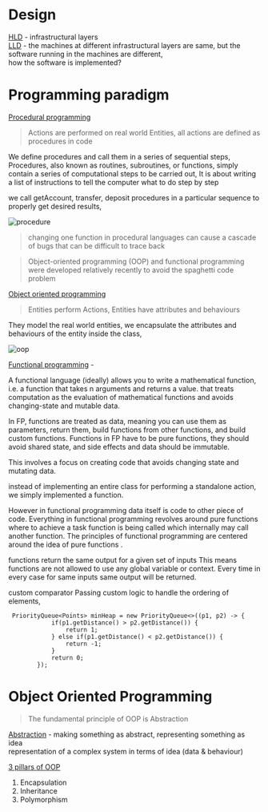 # Design 
<ins>HLD</ins> - infrastructural layers    
<ins>LLD</ins> - the machines at different infrastructural layers are same, but the software running in the machines are different,     
how the software is implemented?        

# Programming paradigm

<ins>Procedural programming</ins>   
> Actions are performed on real world Entities, all actions are defined as procedures in code 

We define procedures and call them in a series of sequential steps, Procedures, also known as routines, subroutines, or functions, simply contain a series of computational steps to be carried out, It is about writing a list of instructions to tell the computer what to do step by step      

we call getAccount, transfer, deposit procedures in a particular sequence to properly get desired results,    

![procedure](https://user-images.githubusercontent.com/16437905/204455706-a7d24ba3-1ad2-454b-87cf-b7bf1b1df815.png)


> changing one function in procedural languages can cause a cascade of bugs that can be difficult to trace back         

> Object-oriented programming (OOP) and functional programming were developed relatively recently to avoid the spaghetti code problem 


<ins>Object oriented programming</ins>    
> Entities perform Actions, Entities have attributes and behaviours  

They model the real world entities, we encapsulate the attributes and behaviours of the entity inside the class,    

![oop](https://user-images.githubusercontent.com/16437905/204456497-59c6811a-076f-47e7-8f41-bc44b900cfe3.png)



<ins>Functional programming</ins> -     



A functional language (ideally) allows you to write a mathematical function, i.e. a function that takes n arguments and returns a value.
 that treats computation as the evaluation of mathematical functions and avoids changing-state and mutable data.
 
 In FP, functions are treated as data, meaning you can use them as parameters, return them, build functions from other functions, and build custom functions. Functions in FP have to be pure functions, they should avoid shared state, and side effects and data should be immutable.
 
 This involves a focus on creating code that avoids changing state and mutating data.

instead of implementing an entire class for performing a standalone action, we simply implemented a function.

However in functional programming data itself is code to other piece of code. Everything in functional programming revolves around pure functions where to achieve a task function is being called which internally may call another function.
The principles of functional programming are centered around the idea of pure functions .

functions return the same output for a given set of inputs 
This means functions are not allowed to use any global variable or context. Every time in every case for same inputs same output will be returned.

custom comparator
Passing custom logic to handle the ordering of elements,
```
 PriorityQueue<Points> minHeap = new PriorityQueue<>((p1, p2) -> {
            if(p1.getDistance() > p2.getDistance()) {
                return 1;
            } else if(p1.getDistance() < p2.getDistance()) {
                return -1;
            }
            return 0;
        });

```
# Object Oriented Programming

> The fundamental principle of OOP is Abstraction   

<ins>Abstraction</ins> - making something as abstract, representing something as idea     
representation of a complex system in terms of idea (data & behaviour)   

<ins>3 pillars of OOP</ins>   
1. Encapsulation    
2. Inheritance      
3. Polymorphism   

